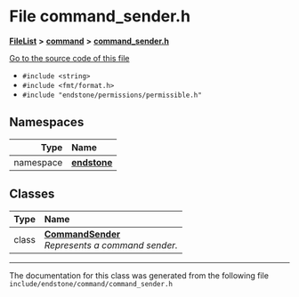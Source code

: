 

# File command\_sender.h



[**FileList**](files.md) **>** [**command**](dir_5c7b2dbfabcd1115569d1e20a260545c.md) **>** [**command\_sender.h**](command__sender_8h.md)

[Go to the source code of this file](command__sender_8h_source.md)



* `#include <string>`
* `#include <fmt/format.h>`
* `#include "endstone/permissions/permissible.h"`













## Namespaces

| Type | Name |
| ---: | :--- |
| namespace | [**endstone**](namespaceendstone.md) <br> |


## Classes

| Type | Name |
| ---: | :--- |
| class | [**CommandSender**](classendstone_1_1CommandSender.md) <br>_Represents a command sender._  |



















































------------------------------
The documentation for this class was generated from the following file `include/endstone/command/command_sender.h`

